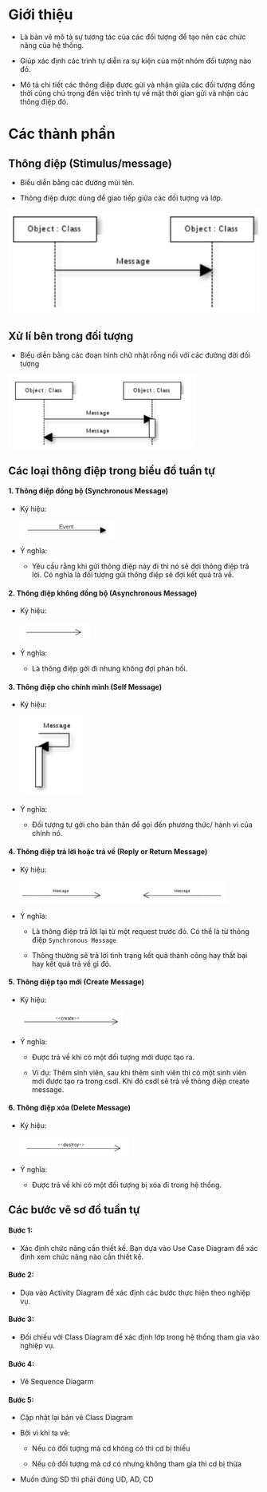 # Giới thiệu
- Là bản vẽ mô tả sự tương tác của các đối tượng để tạo nên các chức năng của hệ thống.

- Giúp xác định các trình tự diễn ra sự kiện của một nhóm đối tượng nào đó.

- Mô tả chi tiết các thông điệp được gửi và nhận giữa các đối tượng đồng thời cũng chú trọng đến việc trình tự về mặt thời gian gửi và nhận các thông điệp đó.

# Các thành phần
## Thông điệp (Stimulus/message)
- Biểu diễn bằng các đường mũi tên.

- Thông điệp được dùng để giao tiếp giữa các đối tượng và lớp.

![alt text](sequence_image/image.png)

## Xử lí bên trong đối tượng
- Biểu diễn bằng các đoạn hình chữ nhật rỗng nối với các đường đời đối tượng

![alt text](sequence_image/image-1.png)

## Các loại thông điệp trong biểu đồ tuần tự
#### 1. Thông điệp đồng bộ (Synchronous Message)
- Ký hiệu:
    
    ![alt text](sequence_image/image-2.png)

- Ý nghĩa:
    - Yêu cầu rằng khi gửi thông điệp này đi thì nó sẽ đợi thông điệp trả lời. Có nghĩa là đối tượng gửi thông điệp sẽ đợi kết quả trả về.

#### 2. Thông điệp không đồng bộ (Asynchronous Message)
- Ký hiệu:
    
    ![alt text](sequence_image/image-3.png)

- Ý nghĩa:
    - Là thông điệp gởi đi nhưng không đợi phản hồi.

#### 3. Thông điệp cho chính mình (Self Message)
- Ký hiệu:
    
    ![alt text](sequence_image/image-4.png)

- Ý nghĩa:
    - Đối tượng tự gởi cho bản thân để gọi đến phương thức/ hành vi của chính nó.

#### 4. Thông điệp trả lời hoặc trả về (Reply or Return Message)
- Ký hiệu:
    
    ![alt text](sequence_image/image-5.png)

- Ý nghĩa:
    - Là thông điệp trả lời lại từ một request trước đó. Có thể là từ thông điệp `Synchronous Message`

    - Thông thường sẽ trả lời tình trạng kết quả thành công hay thất bại hay kết quả trả về gì đó.

#### 5. Thông điệp tạo mới (Create Message)
- Ký hiệu:
    
    ![alt text](sequence_image/image-6.png)

- Ý nghĩa:
    - Được trả về khi có một đối tượng mới được tạo ra.

    - Ví dụ: Thêm sinh viên, sau khi thêm sinh viên thì có một sinh viên mới được tạo ra trong csdl. Khi đó csdl sẽ trả về thông điệp create message.

#### 6. Thông điệp xóa (Delete Message)
- Ký hiệu:

    ![alt text](sequence_image/image-8.png)

- Ý nghĩa:
    - Được trả về khi có một đối tượng bị xóa đi trong hệ thống.

## Các bước vẽ sơ đồ tuần tự

#### Bước 1:
- Xác định chức năng cần thiết kế. Bạn dựa vào Use Case Diagram để xác định xem chức năng nào cần thiết kế.
#### Bước 2:
- Dựa vào Activity Diagram để xác định các bước thực hiện theo nghiệp vụ.
#### Bước 3:
- Đối chiếu với Class Diagram để xác định lớp trong hệ thống tham gia vào nghiệp vụ.
#### Bước 4:
-  Vẽ Sequence Diagarm
#### Bước 5:
- Cập nhật lại bản vẽ Class Diagram

- Bởi vì khi ta vẽ:
    - Nếu có đối tượng mà cd không có thì cd bị thiếu

    - Nếu có đối tượng mà cd có nhưng không tham gia thì cd bị thừa

- Muốn đúng SD thì phải đúng UD, AD, CD